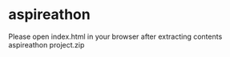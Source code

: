 # aspireathon

Please open index.html in your browser after extracting contents aspireathon project.zip
